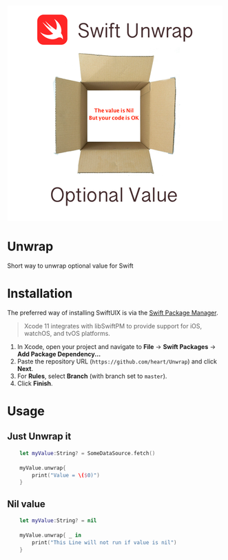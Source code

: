 ![Swift Unwrap](https://raw.githubusercontent.com/heart/Unwrap/master/image/unwrap.png)


# Unwrap
Short way to unwrap optional value for Swift

# Installation

The preferred way of installing SwiftUIX is via the [Swift Package Manager](https://swift.org/package-manager/).

>Xcode 11 integrates with libSwiftPM to provide support for iOS, watchOS, and tvOS platforms.

1. In Xcode, open your project and navigate to **File** → **Swift Packages** → **Add Package Dependency...**
2. Paste the repository URL (`https://github.com/heart/Unwrap`) and click **Next**.
3. For **Rules**, select **Branch** (with branch set to `master`).
4. Click **Finish**.


# Usage

## Just Unwrap it
``` Swift
    let myValue:String? = SomeDataSource.fetch()

    myValue.unwrap{
        print("Value = \($0)")
    }
```

## Nil value
``` Swift
    let myValue:String? = nil

    myValue.unwrap{ _ in
        print("This Line will not run if value is nil")
    }
```
